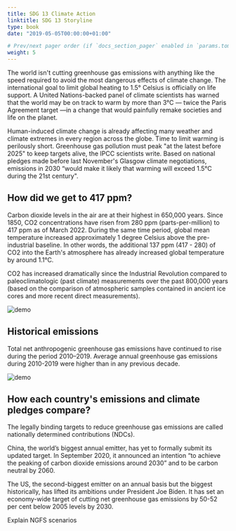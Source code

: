 ```yaml
---
title: SDG 13 Climate Action
linktitle: SDG 13 Storyline
type: book
date: "2019-05-05T00:00:00+01:00"

# Prev/next pager order (if `docs_section_pager` enabled in `params.toml`)
weight: 5
---
```


The world isn't cutting greenhouse gas emissions with anything like the speed required to avoid the most dangerous effects of climate change. The international goal to limit global heating to 1.5° Celsius is officially on life support. A United Nations-backed panel of climate scientists has warned that the world may be on track to warm by more than 3°C — twice the Paris Agreement target —in a change that would painfully remake societies and life on the planet. 

Human-induced climate change is already affecting many weather and climate extremes in every region across the globe. Time to limit warming is perilously short. Greenhouse gas pollution must peak "at the latest before 2025" to keep targets alive, the IPCC scientists write. Based on national pledges made before last November's Glasgow climate negotiations, emissions in 2030 “would make it likely that warming will exceed 1.5°C during the 21st century".

## How did we get to 417 ppm?

Carbon dioxide levels in the air are at their highest in 650,000 years. Since 1850, CO2 concentrations have risen from 280 ppm (parts-per-million) to 417 ppm as of March 2022. During the same time period, global mean temperature increased approximately 1 degree Celsius above the pre-industrial baseline. In other words, the additional 137 ppm (417 - 280) of CO2 into the Earth's atmosphere has already increased global temperature by around 1.1°C.

CO2 has increased dramatically since the Industrial Revolution compared to paleoclimatologic (past climate) measurements over the past 800,000 years (based on the comparison of atmospheric samples contained in ancient ice cores and more recent direct measurements). 

<img src="/uncle.png" alt="demo" class="img-responsive" title="aaaa">

## Historical emissions

Total net anthropogenic greenhouse gas emissions have continued to rise during the period 2010–2019. Average annual greenhouse gas emissions during 2010-2019 were higher than in any previous decade.

<div class="flourish-embed flourish-chart" data-src="visualisation/9769097"><script src="https://public.flourish.studio/resources/embed.js"></script></div>

<img src="/Marimekko.png" alt="demo" class="img-responsive" title="aaaa">

## How each country's emissions and climate pledges compare?

The legally binding targets to reduce greenhouse gas emissions are called nationally determined contributions (NDCs). 

China, the world’s biggest annual emitter, has yet to formally submit its updated target. In September 2020, it announced an intention “to achieve the peaking of carbon dioxide emissions around 2030” and to be carbon neutral by 2060. 

The US, the second-biggest emitter on an annual basis but the biggest historically, has lifted its ambitions under President Joe Biden. It has set an economy-wide target of cutting net greenhouse gas emissions by 50-52 per cent below 2005 levels by 2030. 

Explain NGFS scenarios